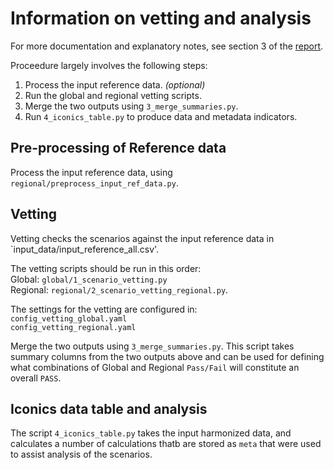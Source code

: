 # Information on vetting and analysis

For more documentation and explanatory notes, see section 3 of the 
[report](https://pure.iiasa.ac.at/18830).

Proceedure largely involves the following steps:
1. Process the input reference data. *(optional)*
2. Run the global and regional vetting scripts.
3. Merge the two outputs using `3_merge_summaries.py`.
4. Run `4_iconics_table.py` to produce data and metadata indicators.


 

## Pre-processing of Reference data  
Process the input reference data, using `regional/preprocess_input_ref_data.py`.


## Vetting  
Vetting checks the scenarios against the input reference data in 
`input_data/input_reference_all.csv'.  

The vetting scripts should be run in this order:  
Global: `global/1_scenario_vetting.py`  
Regional: `regional/2_scenario_vetting_regional.py`.  

The settings for the vetting are configured in:  
`config_vetting_global.yaml`  
`config_vetting_regional.yaml`  

Merge the two outputs using `3_merge_summaries.py`. This script takes summary 
columns from the two outputs above and can be used for defining what combinations 
of Global and Regional `Pass/Fail` will constitute an overall `PASS`.

## Iconics data table and analysis  
The script `4_iconics_table.py` takes the input harmonized data, and calculates 
a number of calculations thatb are stored as `meta` that were used to assist 
analysis of the scenarios.



